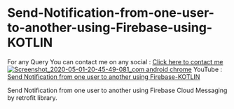 # Send-Notification-from-one-user-to-another-using-Firebase-using-KOTLIN
For any Query You can contact me on any social : [Click here to contact me](https://vaibhavmojidra.blogspot.com/2019/12/about.html)
[![Screenshot_2020-05-01-20-45-49-081_com android chrome](https://user-images.githubusercontent.com/51367686/80816882-fb6dab80-8bed-11ea-86dd-e721f143f083.jpg)](https://www.youtube.com/watch?v=lkLLWrnVe_E)
  YouTube : [Send Notification from one user to another using Firebase-KOTLIN](https://www.youtube.com/watch?v=lkLLWrnVe_E)

Send Notification from one user to another using Firebase Cloud Messaging by retrofit library. 
